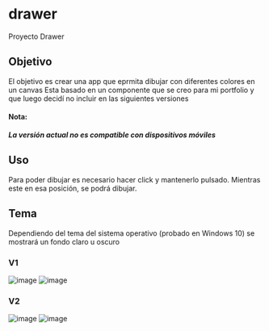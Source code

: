# drawer
 Proyecto Drawer

## Objetivo
El objetivo es crear una app que eprmita dibujar con diferentes colores en un canvas
Esta basado en un componente que se creo para mi portfolio y que luego decidí no incluir en las siguientes versiones

#### Nota: 
***La versión actual no es compatible con dispositivos móviles***

## Uso
Para poder dibujar es necesario hacer click y mantenerlo pulsado. Mientras este en esa posición, se podrá dibujar.

## Tema
Dependiendo del tema del sistema operativo (probado en Windows 10) se mostrará un fondo claro u oscuro

### V1
![image](https://github.com/DrunkPsyduck/drawer/assets/40211718/06b47637-3ff9-4fbb-b950-f0673c3e71e1)
![image](https://github.com/DrunkPsyduck/drawer/assets/40211718/8f1c5d9d-9f3c-4d60-aabc-1adbafbda5b0)


### V2
![image](https://github.com/DrunkPsyduck/drawer/assets/40211718/02f85193-0efc-43ef-b65c-c8a8226251aa)
![image](https://github.com/DrunkPsyduck/drawer/assets/40211718/b563290b-0a4f-47b0-bbb3-5adac6e5e33b)
